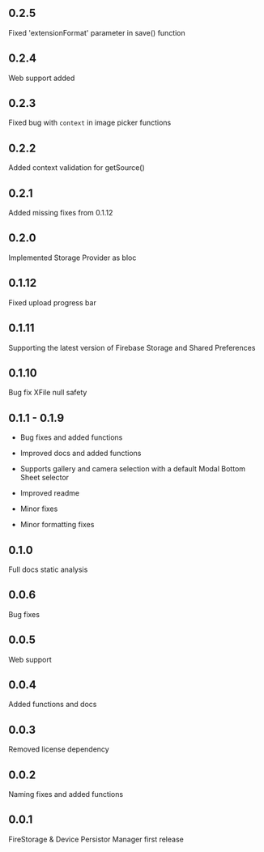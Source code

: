 ## 0.2.5
Fixed 'extensionFormat' parameter in save() function

## 0.2.4
Web support added

## 0.2.3
Fixed bug with `context` in image picker functions

## 0.2.2
Added context validation for getSource()

## 0.2.1
Added missing fixes from 0.1.12

## 0.2.0
Implemented Storage Provider as bloc

## 0.1.12

Fixed upload progress bar

## 0.1.11

Supporting the latest version of Firebase Storage and Shared Preferences

## 0.1.10

Bug fix XFile null safety

## 0.1.1 - 0.1.9


* Bug fixes and added functions

* Improved docs and added functions

* Supports gallery and camera selection with a default Modal Bottom Sheet selector

* Improved readme

* Minor fixes

* Minor formatting fixes

## 0.1.0

Full docs static analysis

## 0.0.6

Bug fixes

## 0.0.5

Web support

## 0.0.4

Added functions and docs

## 0.0.3

Removed license dependency

## 0.0.2

Naming fixes and added functions

## 0.0.1

FireStorage & Device Persistor Manager first release
